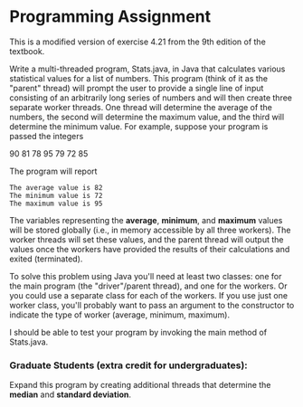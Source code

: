 # Programming Assignment

This is a modified version of exercise 4.21 from the 9th edition of the textbook.

Write a multi-threaded program, Stats.java, in Java that calculates various statistical values
for a list of numbers. This program (think of it as the "parent" thread) will prompt the user to provide a single line of input consisting of an arbitrarily long series of numbers and will then create three separate worker threads.  One thread will determine the average of the numbers, the second
will determine the maximum value, and the third will determine the minimum value. For example, suppose your program is passed the integers

90 81 78 95 79 72 85

The program will report

    The average value is 82
	The minimum value is 72
	The maximum value is 95

The variables representing the **average**, **minimum**, and **maximum** values will be stored globally (i.e., in memory accessible by all three workers). The worker threads will set these values, and the
parent thread will output the values once the workers have provided the results of their calculations and exited (terminated). 

To solve this problem using Java you'll need at least two classes: one for the main program (the "driver"/parent thread), and one for the workers.  Or you could use a separate class for each of the workers.  If you use just one worker class, you'll probably want to pass an argument to the constructor to indicate the type of worker (average, minimum, maximum).

I should be able to test your program by invoking the main method of Stats.java.

 

### Graduate Students (extra credit for undergraduates):

Expand this program by creating additional threads that determine the **median** and **standard deviation**.